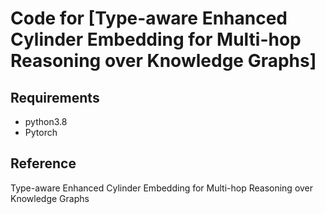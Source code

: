 # Code for [Type-aware Enhanced Cylinder Embedding for Multi-hop Reasoning over Knowledge Graphs]

## Requirements
* python3.8
* Pytorch

## Reference
Type-aware Enhanced Cylinder Embedding for Multi-hop Reasoning over Knowledge Graphs

